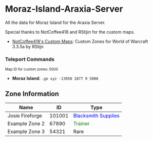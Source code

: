 # Moraz-Island-Araxia-Server

All the data for Moraz Island for the Araxia Server.

Special thanks to NotCoffee418 and RStijin for the custom maps.

- [NotCoffee418's Custom Maps](https://github.com/NotCoffee418/Custom-Maps): Custom Zones for World of Warcraft 3.3.5a by RStijn

### Teleport Commands
<small>Map ID for custom zones: 5000</small>
- **Moraz Island**: `.go xyz -13950 2877 9 5000`

## Zone Information

| Name             | ID    | Type   |
|------------------|-------|--------|
| Josie Fireforge   | 101001 | <font color="blue">Blacksmith Supplies</font>  |
| Example Zone 2   | 67890 | <span style="color:green;">Trainer</span> |
| Example Zone 3   | 54321 | Rare   |
